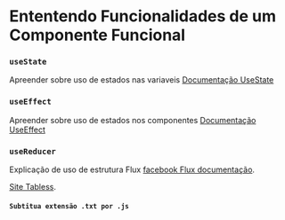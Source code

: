 # Ententendo Funcionalidades de um Componente Funcional


### `useState`

Apreender sobre uso de estados nas variaveis [Documentação UseState](https://pt-br.reactjs.org/docs/hooks-state.html) 

### `useEffect`

Apreender sobre uso de estados nos componentes  [Documentação UseEffect](https://pt-br.reactjs.org/docs/hooks-effect.html) 

### `useReducer`

Explicação de uso de estrutura Flux  [facebook Flux documentação](https://facebook.github.io/flux/docs/in-depth-overview).

[Site Tabless](https://tableless.com.br/flux-entenda-como-funciona-arquitetura-flux-com-react/).

#### `Subtitua extensão .txt por .js`